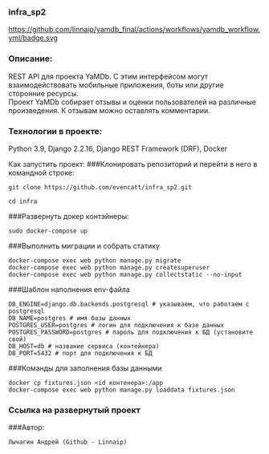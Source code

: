 ### infra_sp2
https://github.com/linnaip/yamdb_final/actions/workflows/yamdb_workflow.yml/badge.svg
### Описание: 
  REST API для проекта YaMDb. С этим интерфейсом могут взаимодействовать мобильные приложения, боты или другие сторонние ресурсы.  
  Проект YaMDb собирает отзывы и оценки пользователей на различные произведения. К отзывам можно оставлять комментарии. 


### Технологии в проекте:
  Python 3.9, Django 2.2.16, Django REST Framework (DRF), Docker

Как запустить проект:
###Клонировать репозиторий и перейти в него в командной строке:
```
git clone https://github.com/evencatt/infra_sp2.git
```
```
cd infra
```
###Развернуть докер контэйнеры:
```
sudo docker-compose up
```
###Выполнить миграции и собрать статику
```
docker-compose exec web python manage.py migrate
docker-compose exec web python manage.py createsuperuser
docker-compose exec web python manage.py collectstatic --no-input
```
###Шаблон наполнения env-файла
```
DB_ENGINE=django.db.backends.postgresql # указываем, что работаем с postgresql
DB_NAME=postgres # имя базы данных
POSTGRES_USER=postgres # логин для подключения к базе данных
POSTGRES_PASSWORD=postgres # пароль для подключения к БД (установите свой)
DB_HOST=db # название сервиса (контейнера)
DB_PORT=5432 # порт для подключения к БД
```
###Команды для заполнения базы данными
```
docker cp fixtures.json <id контенера>:/app
docker-compose exec web python manage.py loaddata fixtures.json
```
### Ссылка на развернутый проект

###Автор:
```
Лычагин Андрей (Github - Linnaip)
```
